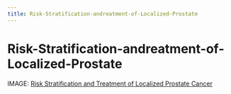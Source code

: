 ```yaml
---
title: Risk-Stratification-andreatment-of-Localized-Prostate
---
```

# Risk-Stratification-andreatment-of-Localized-Prostate

IMAGE: [Risk Stratification and Treatment of Localized Prostate Cancer](https://i.imgur.com/idEfQfK.png)




